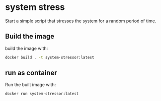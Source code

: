 # system stress
Start a simple script that stresses the system for a random period of time.

## Build the image
build the image with:
~~~bash
docker build . -t system-stressor:latest
~~~

## run as container

Run the built image with:

~~~bash
docker run system-stressor:latest
~~~
